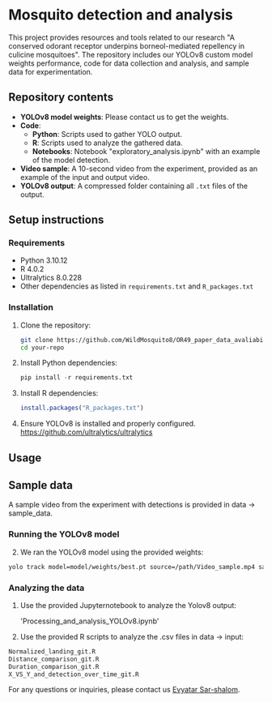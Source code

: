 
# Mosquito detection and analysis

This project provides resources and tools related to our research "A conserved odorant receptor underpins borneol-mediated repellency in culicine mosquitoes". The repository includes our YOLOv8 custom model weights performance, code for data collection and analysis, and sample data for experimentation.

## Repository contents

- **YOLOv8 model weights**: Please contact us to get the weights.
- **Code**:
  - **Python**: Scripts used to gather YOLO output.
  - **R**: Scripts used to analyze the gathered data.
  - **Notebooks**: Notebook "exploratory_analysis.ipynb" with an example of the model detection.
- **Video sample**: A 10-second video from the experiment, provided as an example of the input and output video.
- **YOLOv8 output**: A compressed folder containing all `.txt` files of the output.

## Setup instructions

### Requirements

- Python 3.10.12
- R 4.0.2
- Ultralytics 8.0.228
- Other dependencies as listed in `requirements.txt` and `R_packages.txt`

### Installation

1. Clone the repository:
   ```bash
   git clone https://github.com/WildMosquito8/OR49_paper_data_avaliability.git
   cd your-repo
   ```

2. Install Python dependencies:
   ```python
   pip install -r requirements.txt
   ```

3. Install R dependencies:
   ```R
   install.packages("R_packages.txt")
   ```

4. Ensure YOLOv8 is installed and properly configured. https://github.com/ultralytics/ultralytics

## Usage

## Sample data

A sample video from the experiment with detections is provided in data -> sample_data.

### Running the YOLOv8 model

2. We ran the YOLOv8 model using the provided weights:

```bash
yolo track model=model/weights/best.pt source=/path/Video_sample.mp4 save_txt=true name=output conf=0.5 iou=0.5
```   

### Analyzing the data

1. Use the provided Jupyternotebook to analyze the Yolov8 output:
   
   'Processing_and_analysis_YOLOv8.ipynb'
   
3. Use the provided R scripts to analyze the .csv files in data -> input:
  ```r
  Normalized_landing_git.R
  Distance_comparison_git.R
  Duration_comparison_git.R
  X_VS_Y_and_detection_over_time_git.R
  ```

For any questions or inquiries, please contact us [Evyatar Sar-shalom](mailto:evyatar.sar-shalom@huji.mai.ac.il).
